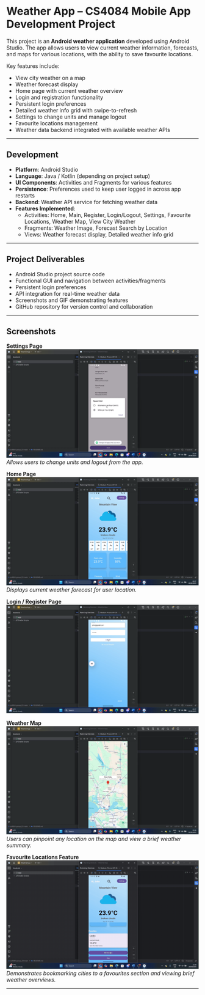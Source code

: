 # Weather App – CS4084 Mobile App Development Project

This project is an **Android weather application** developed using Android Studio. The app allows users to view current weather information, forecasts, and maps for various locations, with the ability to save favourite locations.  

Key features include:  
- View city weather on a map  
- Weather forecast display  
- Home page with current weather overview  
- Login and registration functionality  
- Persistent login preferences  
- Detailed weather info grid with swipe-to-refresh  
- Settings to change units and manage logout  
- Favourite locations management  
- Weather data backend integrated with available weather APIs  

---

## Development

- **Platform**: Android Studio  
- **Language**: Java / Kotlin (depending on project setup)  
- **UI Components**: Activities and Fragments for various features  
- **Persistence**: Preferences used to keep user logged in across app restarts  
- **Backend**: Weather API service for fetching weather data  
- **Features Implemented**:  
  - Activities: Home, Main, Register, Login/Logout, Settings, Favourite Locations, Weather Map, View City Weather  
  - Fragments: Weather Image, Forecast Search by Location  
  - Views: Weather forecast display, Detailed weather info grid  

---

## Project Deliverables

- Android Studio project source code  
- Functional GUI and navigation between activities/fragments  
- Persistent login preferences  
- API integration for real-time weather data  
- Screenshots and GIF demonstrating features  
- GitHub repository for version control and collaboration  

---

## Screenshots

**Settings Page**  
![Settings](images/settings.png)  
*Allows users to change units and logout from the app.*  

**Home Page**  
![Home Page](images/home_page.png)  
*Displays current weather forecast for user location.*  

**Login / Register Page**  
![Login](images/login.png)  

**Weather Map**  
![Map](images/map.png)  
*Users can pinpoint any location on the map and view a brief weather summary.*  

**Favourite Locations Feature**  
![Weather Favourites](images/weather.gif)  
*Demonstrates bookmarking cities to a favourites section and viewing brief weather overviews.*  

---
